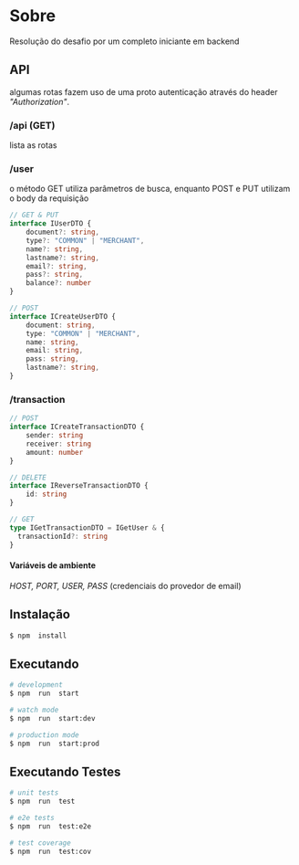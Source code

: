 # Sobre
Resolução do desafio por um completo iniciante em backend

## API
algumas rotas fazem uso de uma proto autenticação através do header *"Authorization"*.
### /api (GET)
lista as rotas
### /user
o método GET utiliza parâmetros de busca, enquanto POST e PUT utilizam o body da requisição
```typescript
// GET & PUT
interface IUserDTO { 
    document?: string,
    type?: "COMMON" | "MERCHANT",
    name?: string,
    lastname?: string,
    email?: string,
    pass?: string,
    balance?: number
}

// POST
interface ICreateUserDTO { 
    document: string,
    type: "COMMON" | "MERCHANT",
    name: string,
    email: string,
    pass: string,
    lastname?: string,
}
```
### /transaction
```typescript
// POST
interface ICreateTransactionDTO { 
    sender: string
    receiver: string
    amount: number
}

// DELETE
interface IReverseTransactionDTO {
    id: string
}

// GET
type IGetTransactionDTO = IGetUser & { 
  transactionId?: string 
}
```

#### Variáveis de ambiente
*HOST, PORT, USER, PASS* (credenciais do provedor de email)

## Instalação
```bash
$ npm  install
```

## Executando
```bash
# development
$ npm  run  start

# watch mode
$ npm  run  start:dev

# production mode
$ npm  run  start:prod
```

## Executando Testes
```bash
# unit tests
$ npm  run  test

# e2e tests
$ npm  run  test:e2e

# test coverage
$ npm  run  test:cov
```
